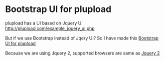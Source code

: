Bootstrap UI for plupload
=================

plupload has a UI based on Jquery UI <a href="http://plupload.com/example_jquery_ui.php">http://plupload.com/example_jquery_ui.php</a>

But if we use Bootstrap instead of Jqery UI? So I have made this [Bootstrap UI for plupload](https://github.com/leedorian/pupload-bootstrap)

Because we are using Jquery 2, supported browsers are same as [Jquery 2](http://jquery.com/browser-support/)